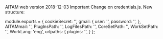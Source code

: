 AITAM web version
2018-12-03
Important Change on credentials.js. New structure:

module.exports = {
    cookieSecret: '',
    gmail: {
        user: '',
        password: '',
    },
    AITAMmail: '',
    PlugInsPath: '',
    LogFilesPath: '',
    CoreSetPath: '',
    WorkSetPath: '',
    WorkLang: 'eng',
    urlpaths: {
        plugins: '',
    }
};
